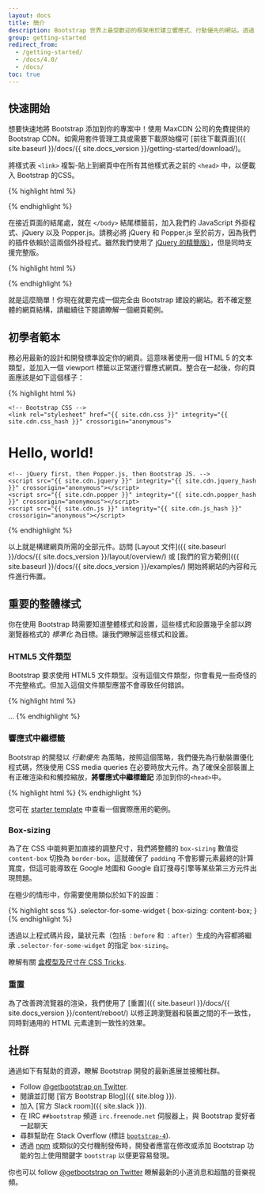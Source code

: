 ```yaml
---
layout: docs
title: 簡介
description: Bootstrap 世界上最受歡迎的框架用於建立響應式、行動優先的網站，透過 Bootstrap CDN 和範本初學頁面開始吧。
group: getting-started
redirect_from:
  - /getting-started/
  - /docs/4.0/
  - /docs/
toc: true
---
```


<!-- Bootstrap is the world's most popular framework for building responsive, mobile-first sites and applications. Inside you'll find high quality HTML, CSS, and JavaScript to make starting any project easier than ever. -->

<!-- Here's how to quickly get started with the Bootstrap CDN and a template starter page. -->

## 快速開始

想要快速地將 Bootstrap 添加到你的專案中！使用 MaxCDN 公司的免費提供的 Bootstrap CDN。如需用套件管理工具或需要下載原始檔可 [前往下載頁面]({{ site.baseurl }}/docs/{{ site.docs_version }}/getting-started/download/)。

將樣式表 `<link>` 複製-貼上到網頁中在所有其他樣式表之前的 `<head>` 中，以便載入 Bootstrap 的CSS。

{% highlight html %}
<link rel="stylesheet" href="{{ site.cdn.css }}" integrity="{{ site.cdn.css_hash }}" crossorigin="anonymous">
{% endhighlight %}

在接近頁面的結尾處，就在 `</body>` 結尾標籤前，加入我們的 JavaScript 外掛程式、jQuery 以及 Popper.js。請務必將 jQuery 和 Popper.js 至於前方，因為我們的插件依賴於這兩個外掛程式。雖然我們使用了 [jQuery 的精簡版）](https://blog.jquery.com/2016/06/09/jquery-3-0-final-released/)，但是同時支援完整版。

{% highlight html %}
<script src="{{ site.cdn.jquery }}" integrity="{{ site.cdn.jquery_hash }}" crossorigin="anonymous"></script>
<script src="{{ site.cdn.popper }}" integrity="{{ site.cdn.popper_hash }}" crossorigin="anonymous"></script>
<script src="{{ site.cdn.js }}" integrity="{{ site.cdn.js_hash }}" crossorigin="anonymous"></script>
{% endhighlight %}

就是這麼簡單！你現在就要完成一個完全由 Bootstrap 建設的網站。若不確定整體的網頁結構，請繼續往下閱讀瞭解一個網頁範例。

## 初學者範本

務必用最新的設計和開發標準設定你的網頁。這意味著使用一個 HTML 5 的文本類型，並加入一個 viewport 標籤以正常運行響應式網頁。整合在一起後，你的頁面應該是如下這個樣子：

{% highlight html %}
<!DOCTYPE html>
<html lang="en">
  <head>
    <!-- Required meta tags -->
    <meta charset="utf-8">
    <meta name="viewport" content="width=device-width, initial-scale=1, shrink-to-fit=no">

    <!-- Bootstrap CSS -->
    <link rel="stylesheet" href="{{ site.cdn.css }}" integrity="{{ site.cdn.css_hash }}" crossorigin="anonymous">
  </head>
  <body>
    <h1>Hello, world!</h1>

    <!-- jQuery first, then Popper.js, then Bootstrap JS. -->
    <script src="{{ site.cdn.jquery }}" integrity="{{ site.cdn.jquery_hash }}" crossorigin="anonymous"></script>
    <script src="{{ site.cdn.popper }}" integrity="{{ site.cdn.popper_hash }}" crossorigin="anonymous"></script>
    <script src="{{ site.cdn.js }}" integrity="{{ site.cdn.js_hash }}" crossorigin="anonymous"></script>
  </body>
</html>
{% endhighlight %}

以上就是構建網頁所需的全部元件。訪問 [Layout 文件]({{ site.baseurl }}/docs/{{ site.docs_version }}/layout/overview/) 或 [我們的官方範例]({{ site.baseurl }}/docs/{{ site.docs_version }}/examples/) 開始將網站的內容和元件進行佈置。

## 重要的整體樣式

你在使用 Bootstrap 時需要知道整體樣式和設置，這些樣式和設置幾乎全部以跨瀏覽器格式的 *標準化* 為目標。讓我們瞭解這些樣式和設置。

### HTML5 文件類型

Bootstrap 要求使用 HTML5 文件類型。沒有這個文件類型，你會看見一些奇怪的不完整格式。但加入這個文件類型應當不會導致任何錯誤。

{% highlight html %}
<!DOCTYPE html>
<html lang="en">
  ...
</html>
{% endhighlight %}

### 響應式中繼標籤

Bootstrap 的開發以 *行動優先* 為策略，按照這個策略，我們優先為行動裝置優化程式碼，然後使用 CSS media queries 在必要時放大元件。為了確保全部裝置上有正確渲染和和觸控縮放，**將響應式中繼標籤記** 添加到你的`<head>`中。

{% highlight html %}
<meta name="viewport" content="width=device-width, initial-scale=1, shrink-to-fit=no">
{% endhighlight %}

您可在 [starter template](#starter-template) 中查看一個實際應用的範例。

### Box-sizing

為了在 CSS 中能夠更加直接的調整尺寸，我們將整體的 `box-sizing` 數值從 `content-box` 切換為 `border-box`。這就確保了 `padding` 不會影響元素最終的計算寬度，但這可能導致在 Google 地圖和 Google 自訂搜尋引擎等某些第三方元件出現問題。

在極少的情形中，你需要使用類似於如下的設置：

{% highlight scss %}
.selector-for-some-widget {
  box-sizing: content-box;
}
{% endhighlight %}

透過以上程式碼片段，巢狀元素（包括 `：before` 和 `：after`）生成的內容都將繼承 `.selector-for-some-widget` 的指定 `box-sizing`。

瞭解有關 [盒模型及尺寸在 CSS Tricks](https://css-tricks.com/box-sizing/).

### 重置

為了改善跨流覽器的渲染，我們使用了 [重置]({{ site.baseurl }}/docs/{{ site.docs_version }}/content/reboot/) 以修正跨瀏覽器和裝置之間的不一致性，同時對通用的 HTML 元素達到一致性的效果。

## 社群

通過如下有幫助的資源，瞭解 Bootstrap 開發的最新進展並接觸社群。

- Follow [@getbootstrap on Twitter](https://twitter.com/getbootstrap).
- 閱讀並訂閱 [官方 Bootstrap Blog]({{ site.blog }}).
- 加入 [官方 Slack room]({{ site.slack }}).
- 在 IRC `##bootstrap` 頻道 `irc.freenode.net` 伺服器上，與 Bootstrap 愛好者一起聊天
- 尋群幫助在 Stack Overflow (標註 [`bootstrap-4`](https://stackoverflow.com/questions/tagged/bootstrap-4)).
- 透過 [npm](https://www.npmjs.com/browse/keyword/bootstrap) 或類似的交付機制發佈時，開發者應當在修改或添加 Bootstrap 功能的包上使用關鍵字 `bootstrap` 以便更容易發現。

你也可以 follow [@getbootstrap on Twitter](https://twitter.com/getbootstrap) 瞭解最新的小道消息和超酷的音樂視頻。
